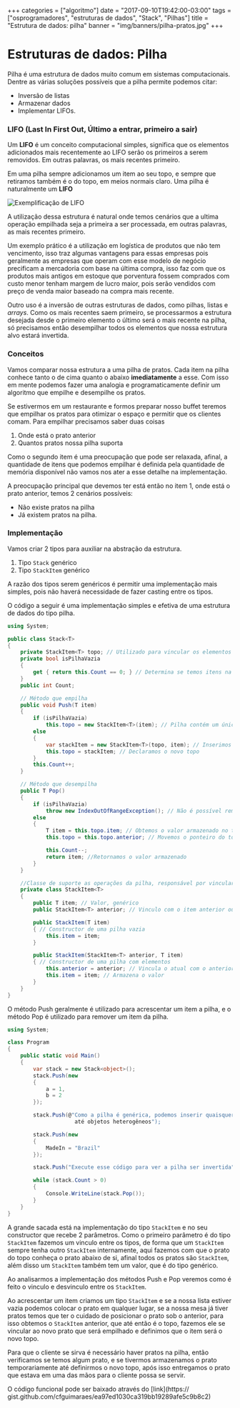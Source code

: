 +++
 categories = ["algoritmo"]
 date = "2017-09-10T19:42:00-03:00"
 tags = ["osprogramadores", "estruturas de dados", "Stack", "Pilhas"]
 title = "Estrutura de dados: pilha"
 banner = "img/banners/pilha-pratos.jpg"
+++

# Estruturas de dados: Pilha

Pilha é uma estrutura de dados muito comum em sistemas computacionais. Dentre as várias soluções possíveis que a pilha permite podemos citar:

- Inversão de listas
- Armazenar dados
- Implementar LIFOs.


### LIFO (Last In First Out, Último a entrar, primeiro a sair)
Um **LIFO** é um conceito computacional simples, significa que os elementos adicionados mais recentemente ao LIFO serão os primeiros a serem removidos. Em outras palavras, os mais recentes primeiro.

Em uma pilha sempre adicionamos um item ao seu topo, e sempre que retiramos também é o do topo, em meios normais claro. Uma pilha é naturalmente um **LIFO**

![Exemplificação de LIFO](/img/conteudos-de-artigos/lifo_stack.png)

A utilização dessa estrutura é natural onde temos cenários que a ultima operação empilhada seja a primeira a ser processada, em outras palavras, as mais recentes primeiro.

Um exemplo prático é a utilização em logística de produtos que não tem vencimento, isso traz algumas vantagens para essas empresas pois geralmente as empresas que operam com esse modelo de negócio precificam a mercadoria com base na última compra, isso faz com que os produtos mais antigos em estoque que porventura fossem comprados com custo menor tenham margem de lucro maior, pois serão vendidos com preço de venda maior baseado na compra mais recente.

Outro uso é a inversão de outras estruturas de dados, como pilhas, listas e *arrays*. Como os mais recentes saem primeiro, se processarmos a estrutura desejada desde o primeiro elemento o último será o mais recente na pilha, só precisamos então desempilhar todos os elementos que nossa estrutura alvo estará invertida.

### Conceitos
Vamos comparar nossa estrutura a uma pilha de pratos. Cada item na pilha conhece tanto o de cima quanto o abaixo **imediatamente** a esse. Com isso em mente podemos fazer uma analogia e programaticamente definir um algoritmo que empilhe e desempilhe os pratos.

Se estivermos em um restaurante e formos preparar nosso buffet teremos que empilhar os pratos para otimizar o espaço e permitir que os clientes comam. Para empilhar precisamos saber duas coisas

1. Onde está o prato anterior 
2. Quantos pratos nossa pilha suporta

Como o segundo item é uma preocupação que pode ser relaxada, afinal, a quantidade de itens que podemos empilhar é definida pela quantidade de memória disponível não vamos nos ater a esse detalhe na implementação.

A preocupação principal que devemos ter está então no item 1, onde está o prato anterior, temos 2 cenários possíveis:

- Não existe pratos na pilha
- Já existem pratos na pilha.

### Implementação
Vamos criar 2 tipos para auxiliar na abstração da estrutura.

1.  Tipo `Stack` genérico
2.  Tipo `StackItem` genérico

A razão dos tipos serem genéricos é permitir uma implementação mais simples, pois não haverá necessidade de fazer casting entre os tipos.

O código a seguir é uma implementação simples e efetiva de uma estrutura de dados do tipo pilha.

```csharp
using System;

public class Stack<T>
{
    private StackItem<T> topo; // Utilizado para vincular os elementos
    private bool isPilhaVazia
    {
        get { return this.Count == 0; } // Determina se temos itens na pilha
    }
    public int Count;

    // Método que empilha
    public void Push(T item)
    {
        if (isPilhaVazia)
            this.topo = new StackItem<T>(item); // Pilha contém um único elemento
        else
        {
            var stackItem = new StackItem<T>(topo, item); // Inserimos um novo topo vinculado ao antigo
            this.topo = stackItem; // Declaramos o novo topo
        }
        this.Count++;
    }

    // Método que desempilha
    public T Pop()
    {
        if (isPilhaVazia)
            throw new IndexOutOfRangeException(); // Não é possível remover itens de uma pilha vazia
        else
        {
            T item = this.topo.item; // Obtemos o valor armazenado no topo
            this.topo = this.topo.anterior; // Movemos o ponteiro do topo para o item anterior

            this.Count--;
            return item; //Retornamos o valor armazenado
        }
    }

    //Classe de suporte as operações da pilha, responsável por vincular os elementos e armazenar valores
    private class StackItem<T>
    {
        public T item; // Valor, genérico
        public StackItem<T> anterior; // Vinculo com o item anterior ou abaixo da pilha

        public StackItem(T item)
        { // Constructor de uma pilha vazia
            this.item = item;
        }

        public StackItem(StackItem<T> anterior, T item)
        { // Constructor de uma pilha com elementos
            this.anterior = anterior; // Vincula o atual com o anterior
            this.item = item; // Armazena o valor
        }
    }
}
```

O método Push geralmente é utilizado para acrescentar um item a pilha, e o método Pop é utilizado para remover um item da pilha.

```csharp
using System;

class Program
{
    public static void Main()
    {
        var stack = new Stack<object>();
        stack.Push(new
        {
            a = 1,
            b = 2
        });

        stack.Push(@"Como a pilha é genérica, podemos inserir quaisquer elementos,
                     até objetos heterogêneos");

        stack.Push(new
        {
            MadeIn = "Brazil"
        });

        stack.Push("Execute esse código para ver a pilha ser invertida");

        while (stack.Count > 0)
        {
            Console.WriteLine(stack.Pop());
        }
    }
}
```

A grande sacada está na implementação do tipo `StackItem` e no seu constructor que recebe 2 parâmetros. Como o primeiro parâmetro é do tipo `StackItem` fazemos um vinculo entre os tipos, de forma que um `StackItem` sempre tenha outro `StackItem` internamente, aqui fazemos com que o prato do topo conheça o prato abaixo de si, afinal todos os pratos são `StackItem`, além disso um `StackItem` também tem um valor, que é do tipo genérico.

Ao analisarmos a implementação dos métodos Push e Pop veremos como é feito o vinculo e desvinculo entre os `StackItem`. 

Ao acrescentar um item criamos um tipo `StackItem` e se a nossa lista estiver vazia podemos colocar o prato em qualquer lugar, se a nossa mesa já tiver pratos temos que ter o cuidado de posicionar o prato sob o anterior, para isso obtemos o `StackItem` anterior, que até então é o topo, fazemos ele se vincular ao novo prato que será empilhado e definimos que o item será o novo topo.

Para que o cliente se sirva é necessário haver pratos na pilha, então verificamos se temos algum prato, e se tivermos armazenamos o prato temporariamente até definirmos o novo topo, após isso entregamos o prato que estava em uma das mãos para o cliente possa se servir.

O código funcional pode ser baixado através do [link](https:// gist.github.com/cfguimaraes/ea97ed1030ca319bb19289afe5c9b8c2)
